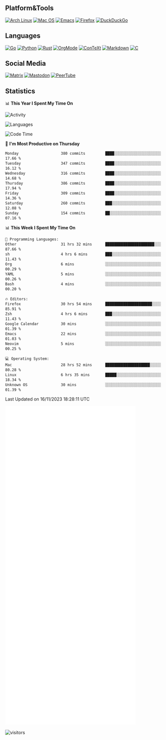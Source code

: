 ## Platform&Tools

[![Arch Linux](https://img.shields.io/badge/ArchLinux-1793D1?logo=arch-linux&logoColor=fff&style=flat-square)](https://archlinux.org/)
[![Mac OS](https://img.shields.io/badge/MacOS-000000?style=flat-square&logo=macos&logoColor=F0F0F0)](https://www.apple.com/macos/)
[![Emacs](https://img.shields.io/badge/Emacs-%237F5AB6.svg?&style=flat-square&logo=gnu-emacs&logoColor=white)](https://www.gnu.org/software/emacs/)
[![Firefox](https://img.shields.io/badge/Firefox-FF7139?style=flat-square&logo=Firefox-Browser&logoColor=white)](https://firefox.com/)
[![DuckDuckGo](https://img.shields.io/badge/DuckDuckGo-DE5833?style=flat-square&logo=DuckDuckGo&logoColor=white)](https://duckduckgo.com/)

## Languages

[![Go](https://img.shields.io/badge/Golang-%2300ADD8.svg?style=flat-square&logo=go&logoColor=white)](https://golang.org/)
[![Python](https://img.shields.io/badge/Python-3670A0?style=flat-square&logo=python&logoColor=ffdd54)](https://www.python.org/)
[![Rust](https://img.shields.io/badge/Rust-%23000000.svg?style=flat-square&logo=rust&logoColor=white)](https://www.rust-lang.org/)
[![OrgMode](https://img.shields.io/badge/OrgMode-%23000000.svg?style=flat-square&logo=org&logoColor=white)](https://orgmode.org/)
[![ConTeXt](https://img.shields.io/badge/ConTeXt-%23008080.svg?style=flat-square&logo=latex&logoColor=white)](https://contextgarden.net/)
[![Markdown](https://img.shields.io/badge/MarkDown-%23000000.svg?style=flat-square&logo=markdown&logoColor=white)](https://daringfireball.net/projects/markdown/)
[![C](https://img.shields.io/badge/C-%2300599C.svg?style=flat-square&logo=c&logoColor=white)](https://www.iso.org/standard/74528.html)

## Social Media
<!--[![Telegram](https://img.shields.io/badge/SteamedFish-2CA5E0?style=social&logo=telegram&logoColor=white)](https://t.me/SteamedFish)-->

[![Matrix](https://img.shields.io/badge/SteamedFish-2CA5E0?style=social&logo=matrix&logoColor=black)](https://matrix.to/#/@i:steamedfish.org)
[![Mastodon](https://img.shields.io/mastodon/follow/109596467238113271?domain=https%3A%2F%2Fmastodon.steamedfish.org%2F&style=social)](https://steamedfish.org/@SteamedFish)
[![PeerTube](https://img.shields.io/badge/PeerTube-23000000.svg?logo=peertube&style=social)](https://peertube.steamedfish.org/)

## Statistics


📊 **This Year I Spent My Time On** 

![Activity](https://wakatime.com/share/@SteamedFish/7529f30a-f1b7-40a4-8d09-e6d855cb7a13.png)

![Languages](https://wakatime.com/share/@SteamedFish/1c5e5366-0e9e-40d8-ac85-d630f61b69c6.svg)

<!--START_SECTION:waka-->
![Code Time](http://img.shields.io/badge/Code%20Time-3%2C109%20hrs%2012%20mins-blue)

📅 **I'm Most Productive on Thursday** 

```text
Monday                   380 commits         ████░░░░░░░░░░░░░░░░░░░░░   17.66 % 
Tuesday                  347 commits         ████░░░░░░░░░░░░░░░░░░░░░   16.12 % 
Wednesday                316 commits         ████░░░░░░░░░░░░░░░░░░░░░   14.68 % 
Thursday                 386 commits         ████░░░░░░░░░░░░░░░░░░░░░   17.94 % 
Friday                   309 commits         ████░░░░░░░░░░░░░░░░░░░░░   14.36 % 
Saturday                 260 commits         ███░░░░░░░░░░░░░░░░░░░░░░   12.08 % 
Sunday                   154 commits         ██░░░░░░░░░░░░░░░░░░░░░░░   07.16 % 
```


📊 **This Week I Spent My Time On** 

```text
💬 Programming Languages: 
Other                    31 hrs 32 mins      ██████████████████████░░░   87.66 % 
sh                       4 hrs 6 mins        ███░░░░░░░░░░░░░░░░░░░░░░   11.43 % 
Org                      6 mins              ░░░░░░░░░░░░░░░░░░░░░░░░░   00.29 % 
YAML                     5 mins              ░░░░░░░░░░░░░░░░░░░░░░░░░   00.26 % 
Bash                     4 mins              ░░░░░░░░░░░░░░░░░░░░░░░░░   00.20 % 

🔥 Editors: 
Firefox                  30 hrs 54 mins      █████████████████████░░░░   85.91 % 
Zsh                      4 hrs 6 mins        ███░░░░░░░░░░░░░░░░░░░░░░   11.43 % 
Google Calendar          30 mins             ░░░░░░░░░░░░░░░░░░░░░░░░░   01.39 % 
Emacs                    22 mins             ░░░░░░░░░░░░░░░░░░░░░░░░░   01.03 % 
Neovim                   5 mins              ░░░░░░░░░░░░░░░░░░░░░░░░░   00.25 % 

💻 Operating System: 
Mac                      28 hrs 52 mins      ████████████████████░░░░░   80.28 % 
Linux                    6 hrs 35 mins       █████░░░░░░░░░░░░░░░░░░░░   18.34 % 
Unknown OS               30 mins             ░░░░░░░░░░░░░░░░░░░░░░░░░   01.39 % 
```


 Last Updated on 16/11/2023 18:28:11 UTC
<!--END_SECTION:waka-->


![Metrics](https://github.com/SteamedFish/SteamedFish/blob/master/github-metrics.svg)


![visitors](https://visitor-badge.laobi.icu/badge?page_id=SteamedFish.SteamedFish)
